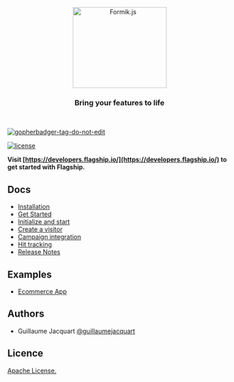 
<p align="center">

<img  src="https://mk0abtastybwtpirqi5t.kinstacdn.com/wp-content/uploads/picture-solutions-persona-product-flagship.jpg"  width="211"  height="182"  alt="Formik.js"  />

</p>

  

<h3 align="center">Bring your features to life</h3>
<br>

<a href='https://github.com/jpoles1/gopherbadger' target='_blank'>![gopherbadger-tag-do-not-edit](https://img.shields.io/badge/Go%20Coverage-90%25-brightgreen.svg?longCache=true&style=flat)</a>

[![license](https://badgen.now.sh/badge/license/Apache)](./LICENSE)

**Visit [https://developers.flagship.io/](https://developers.flagship.io/) to get started with Flagship.**

## Docs
-  [Installation](https://developers.flagship.io/go/v1.0/#installation)
-  [Get Started](https://developers.flagship.io/go/v1.0/#getting-started)
-  [Initialize and start](https://developers.flagship.io/go/v1.0/#initialize-and-start-the-library)
-  [Create a visitor](https://developers.flagship.io/go/v1.0/#create-a-visitor)
-  [Campaign integration](https://developers.flagship.io/go/v1.0/#campaign-integration)
-  [Hit tracking](https://developers.flagship.io/go/v1.0/#hit-tracking)
-  [Release Notes](https://developers.flagship.io/go/v1.0/#releases)
## Examples
-  [Ecommerce App](./examples/ecommerce)
## Authors
- Guillaume Jacquart [@guillaumejacquart](https://github.com/guillaumejacquart) 
## Licence
[Apache License.](https://github.com/abtasty/flagship-go-sdk/blob/master/LICENSE)